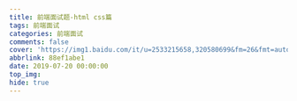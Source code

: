 ```yaml
---
title: 前端面试题-html css篇
tags: 前端面试
categories: 前端面试
comments: false
cover: 'https://img1.baidu.com/it/u=2533215658,320580699&fm=26&fmt=auto&gp=0.jpg'
abbrlink: 88ef1abe1
date: 2019-07-20 00:00:00
top_img:
hide: true
---
```

